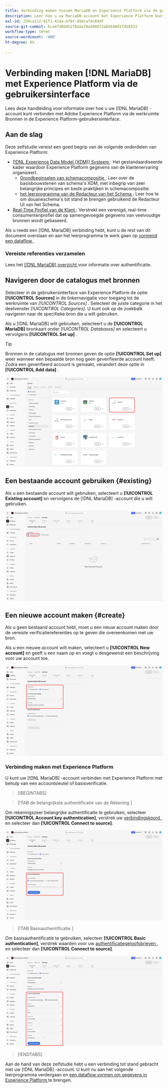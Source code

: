 ```yaml
---
title: Verbinding maken tussen MariaDB en Experience Platform via de gebruikersinterface
description: Leer hoe u uw MariaDB-account met Experience Platform kunt verbinden aan de hand van de werkruimte Bronnen in de Experience Platform-gebruikersinterface.
exl-id: 259ca112-01f1-414a-bf9f-d94caf4c69df
source-git-commit: bca4f40d452f0a5e70a388872a65640d1fd58533
workflow-type: tm+mt
source-wordcount: '466'
ht-degree: 0%

---
```


# Verbinding maken [!DNL MariaDB] met Experience Platform via de gebruikersinterface

Lees deze handleiding voor informatie over hoe u uw [!DNL MariaDB] -account kunt verbinden met Adobe Experience Platform via de werkruimte Bronnen in de Experience Platform-gebruikersinterface.

## Aan de slag

Deze zelfstudie vereist een goed begrip van de volgende onderdelen van Experience Platform:

* [[!DNL Experience Data Model (XDM)]  Systeem ](../../../../../xdm/home.md): Het gestandaardiseerde kader waardoor Experience Platform gegevens van de klantenervaring organiseert.
   * [ Grondbeginselen van schemacompositie ](../../../../../xdm/schema/composition.md): Leer over de basisbouwstenen van schema&#39;s XDM, met inbegrip van zeer belangrijke principes en beste praktijken in schemacompositie.
   * [ het leerprogramma van de Redacteur van het Schema ](../../../../../xdm/tutorials/create-schema-ui.md): Leer hoe te om douaneschema&#39;s tot stand te brengen gebruikend de Redacteur UI van het Schema.
* [ Real-Time Profiel van de Klant ](../../../../../profile/home.md): Verstrekt een verenigd, real-time consumentenprofiel dat op samengevoegde gegevens van veelvoudige bronnen wordt gebaseerd.

Als u reeds een [!DNL MariaDB] verbinding hebt, kunt u de rest van dit document overslaan en aan het leerprogramma te werk gaan op [ vormend een dataflow ](../../dataflow/databases.md).

### Vereiste referenties verzamelen

Lees het [[!DNL MariaDB]  overzicht ](../../../../connectors/databases/mariadb.md#prerequisites) voor informatie over authentificatie.

## Navigeren door de catalogus met bronnen

Selecteer in de gebruikersinterface van Experience Platform de optie **[!UICONTROL Sources]** in de linkernavigatie voor toegang tot de werkruimte van *[!UICONTROL Sources]* . Selecteer de juiste categorie in het deelvenster *[!UICONTROL Categories]*. U kunt ook op de zoekbalk navigeren naar de specifieke bron die u wilt gebruiken.

Als u [!DNL MariaDB] wilt gebruiken, selecteert u de **[!UICONTROL MariaDB]** bronkaart onder *[!UICONTROL Databases]* en selecteert u vervolgens **[!UICONTROL Set up]** .

>[!TIP]
>
>Bronnen in de catalogus met bronnen geven de optie **[!UICONTROL Set up]** weer wanneer een bepaalde bron nog geen geverifieerde account heeft. Zodra een geverifieerd account is gemaakt, verandert deze optie in **[!UICONTROL Add data]** .

![ de broncatalogus in UI met geselecteerde kaart MariaDB.](../../../../images/tutorials/create/maria-db/catalog.png)

## Een bestaande account gebruiken {#existing}

Als u een bestaande account wilt gebruiken, selecteert u **[!UICONTROL Existing account]** en vervolgens de [!DNL MariaDB] -account die u wilt gebruiken.

![ de bestaande rekeningeninterface in het bronwerkschema met &quot;Bestaande geselecteerde rekening&quot;.](../../../../images/tutorials/create/maria-db/existing.png)

## Een nieuwe account maken {#create}

Als u geen bestaand account hebt, moet u een nieuw account maken door de vereiste verificatiereferenties op te geven die overeenkomen met uw bron.

Als u een nieuwe account wilt maken, selecteert u **[!UICONTROL New account]** en geeft u een naam op en voegt u desgewenst een beschrijving voor uw account toe.

![ de nieuwe rekeningsinterface in het bronwerkschema met een rekeningsnaam en facultatieve verstrekte beschrijving.](../../../../images/tutorials/create/maria-db/new.png)

### Verbinding maken met Experience Platform

U kunt uw [!DNL MariaDB] -account verbinden met Experience Platform met behulp van een accountsleutel of basisverificatie.

>[!BEGINTABS]

>[!TAB  de belangrijkste authentificatie van de Rekening ]

Om rekeningszeer belangrijke authentificatie te gebruiken, selecteer **[!UICONTROL Account key authentication]**, verstrek uw [ verbindingskoord ](../../../../connectors/databases/mariadb.md#azure), en selecteer dan **[!UICONTROL Connect to source]**.

![ de nieuwe rekeningsinterface in het bronwerkschema met &quot;de belangrijkste geselecteerde authentificatie van de Rekening&quot;.](../../../../images/tutorials/create/maria-db/account-key.png)

>[!TAB  Basisauthentificatie ]

Om basisauthentificatie te gebruiken, selecteer **[!UICONTROL Basic authentication]**, verstrek waarden voor uw [ authentificatiegeloofsbrieven ](../../../../connectors/databases/mariadb.md#azure), en selecteer dan **[!UICONTROL Connect to source]**.

![ de nieuwe rekeningsinterface in het bronwerkschema met &quot;Basisauthentificatie&quot;geselecteerd.](../../../../images/tutorials/create/maria-db/basic-auth.png)

>[!ENDTABS]

Aan de hand van deze zelfstudie hebt u een verbinding tot stand gebracht met uw [!DNL MariaDB] -account. U kunt nu aan het volgende leerprogramma verdergaan en [ een dataflow vormen om gegevens in Experience Platform ](../../dataflow/databases.md) te brengen.
